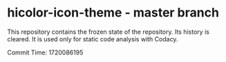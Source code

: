 # hicolor-icon-theme - master branch

This repository contains the frozen state of the repository.
Its history is cleared. It is used only for static code
analysis with Codacy.

Commit Time: 1720086195